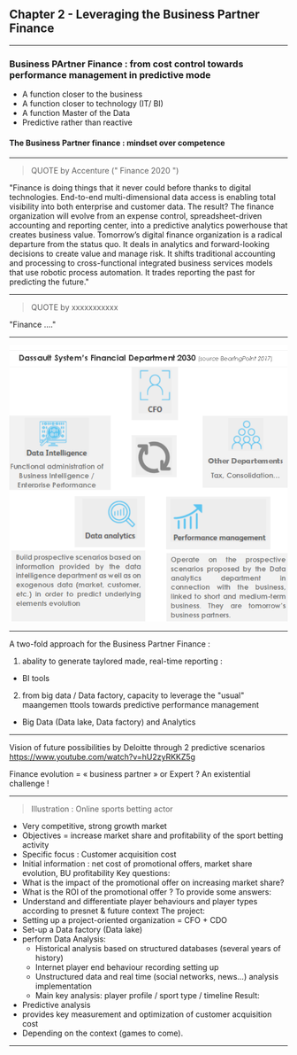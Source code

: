 ## Chapter 2 - Leveraging the Business Partner Finance

----

### Business PArtner Finance : from cost control towards performance management in predictive mode

- A function closer to the business 
- A function closer to technology (IT/ BI)
- A function Master of the Data
- Predictive rather than reactive

#### The Business Partner finance : mindset over competence

----

> QUOTE by Accenture (" Finance 2020 ")  

"Finance is doing things that it never could before thanks to digital technologies. End-to-end multi-dimensional data access is enabling total visibility into both enterprise and customer data. The result? The finance organization will evolve from an expense control, spreadsheet-driven accounting and reporting center, into a predictive analytics powerhouse that creates business value. Tomorrow’s digital finance organization is  a radical departure from the status quo. It deals in analytics and forward-looking decisions to create value and manage risk. It shifts traditional accounting and processing to cross-functional integrated business services models that use robotic process automation. It trades reporting the past for predicting the future."

----

> QUOTE by xxxxxxxxxxx 

"Finance ...."

----

<img src="images/dassault.png" style="background:none; border:none; box-shadow:none;"/>

----

A two-fold approach for the Business Partner Finance : 
1. abality to generate taylored made, real-time reporting :
- BI tools 
2. from big data / Data factory, capacity to leverage the "usual" maangemen ttools towards predictive performance management
- Big Data (Data lake, Data factory) and Analytics

----

Vision of future possibilities by Deloitte through 2 predictive scenarios
https://www.youtube.com/watch?v=hU2zyRKKZ5g

Finance evolution = « business partner » or Expert ? 
An existential challenge !

----

> Illustration : Online sports betting actor
- Very competitive, strong growth market
- Objectives = increase market share and profitability of the sport betting activity
- Specific focus : Customer acquisition cost 
- Initial information : net cost of promotional offers, market share evolution, BU profitability 
Key questions: 
- What is the impact of the promotional offer on increasing market share? 
- What is the ROI of the promotional offer ?
To provide some answers:
- Understand and differentiate player behaviours and player types according to presnet & future context
The project:
- Setting up a project-oriented organization = CFO + CDO
- Set-up a Data factory (Data lake)
- perform Data  Analysis:
  - Historical analysis based on structured databases (several years of history)
  - Internet player end behaviour recording setting up
  - Unstructured data and real time (social networks, news…) analysis implementation 
  - Main key analysis: player profile / sport type / timeline 
Result: 
- Predictive analysis
- provides key measurement and optimization of customer acquisition cost
- Depending on the context (games to come).

----
